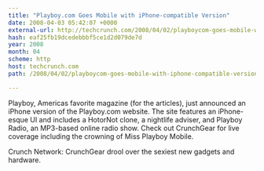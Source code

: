 ```yaml
---
title: "Playboy.com Goes Mobile with iPhone-compatible Version"
date: 2008-04-03 05:42:07 +0000
external-url: http://techcrunch.com/2008/04/02/playboycom-goes-mobile-with-iphone-compatible-version/
hash: eaf25fb19dcedebbbf5ce1d2d079de7d
year: 2008
month: 04
scheme: http
host: techcrunch.com
path: /2008/04/02/playboycom-goes-mobile-with-iphone-compatible-version/

---
```


Playboy, Americas favorite magazine (for the articles), just announced an iPhone version of the Playboy.com website. The site features an iPhone-esque UI and includes a HotorNot clone, a nightlife adviser, and Playboy Radio, an MP3-based online radio show. Check out CrunchGear for live coverage including the crowning of Miss Playboy Mobile. 


Crunch Network:  CrunchGear drool over the sexiest new gadgets and hardware.
